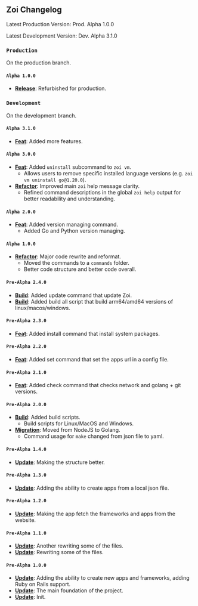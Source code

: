 ## Zoi Changelog

Latest Production Version: Prod. Alpha 1.0.0

Latest Development Version: Dev. Alpha 3.1.0

### `Production`

On the production branch.

#### `Alpha 1.0.0`

- **[Release](https://codeberg.org/Zusty/Zoi/commit/ca69280ea5d4646443f802d8d93b4d41329201d4)**: Refurbished for production.

### `Development`

On the development branch.

#### `Alpha 3.1.0`

- **[Feat](https://codeberg.org/Zusty/Zoi/commit/d65011791c625875a62c6f3e913ab603363ed1c5)**: Added more features.

#### `Alpha 3.0.0`

- **[Feat](https://codeberg.org/Zusty/Zoi/commit/ca69280ea5d4646443f802d8d93b4d41329201d4)**: Added `uninstall` subcommand to `zoi vm`.
  - Allows users to remove specific installed language versions (e.g. `zoi vm uninstall go@1.20.0`).
- **[Refactor](https://codeberg.org/Zusty/Zoi/commit/fdf6829e6f4d38d132d390ee2ab8db4b5908757b)**: Improved main `zoi` help message clarity.
  - Refined command descriptions in the global `zoi help` output for better readability and understanding.

#### `Alpha 2.0.0`

- **[Feat](https://codeberg.org/Zusty/Zoi/commit/10bb62995a36af7ac7a40189f61da3ea3d32f22c)**: Added version managing command.
  - Added Go and Python version managing.

#### `Alpha 1.0.0`

- **[Refactor](https://codeberg.org/Zusty/Zoi/commit/dd14259cbc068a909f8f199d18e74336974c3509)**: Major code rewrite and reformat.
  - Moved the commands to a `commands` folder.
  - Better code structure and better code overall.

#### `Pre-Alpha 2.4.0`

- **[Build](https://codeberg.org/Zusty/Zoi/commit/6cee0ebc1f1628b24199b49eec357af754e98e5d)**: Added update command that update Zoi.
- **[Build](https://codeberg.org/Zusty/Zoi/commit/a4f934a124944c0c43823cb1c4aa1ee125f24e66)**: Added build all script that build arm64/amd64 versions of linux/macos/windows.

#### `Pre-Alpha 2.3.0`

- **[Feat](https://codeberg.org/Zusty/Zoi/commit/0301d37024cc4039ed48732ca79dcbaaa676fe5b)**: Added install command that install system packages.

#### `Pre-Alpha 2.2.0`

- **[Feat](https://codeberg.org/Zusty/Zoi/commit/df797efeb464ad0bb44779c5cd483dada90b44e5)**: Added set command that set the apps url in a config file.

#### `Pre-Alpha 2.1.0`

- **[Feat](https://codeberg.org/Zusty/Zoi/commit/15f346515d59259912658fbfe612765f89ef8adf)**: Added check command that checks network and golang + git versions.

#### `Pre-Alpha 2.0.0`

- **[Build](https://codeberg.org/Zusty/Zoi/commit/f9e2ac0e85666e4278b0879660345002e192a160)**: Added build scripts.
  - Build scripts for Linux/MacOS and Windows.
- **[Migration](https://codeberg.org/Zusty/Zoi/commit/63e15431d8942837c5f61a86bccfb8a49da4ef75)**: Moved from NodeJS to Golang.
  - Command usage for `make` changed from json file to yaml.

#### `Pre-Alpha 1.4.0`

- **[Update](https://codeberg.org/Zusty/Zoi/commit/398566c19919fed4e4e1a8384e94130576b8379b)**: Making the structure better.

#### `Pre-Alpha 1.3.0`

- **[Update](https://codeberg.org/Zusty/Zoi/commit/2ec7db3bbea65b5f3edd996ec3e203fb0256f9d9)**: Adding the ability to create apps from a local json file.

#### `Pre-Alpha 1.2.0`

- **[Update](https://codeberg.org/Zusty/Zoi/commit/25207842ee535b2a4c6d565f84bebdd3aa46b339)**: Making the app fetch the frameworks and apps from the website.

#### `Pre-Alpha 1.1.0`

- **[Update](https://codeberg.org/Zusty/Zoi/commit/f678c78064148f1bffaf431f0ead31b6afcdd38f)**: Another rewriting some of the files.
- **[Update](https://codeberg.org/Zusty/Zoi/commit/f1754a8f1fc18a340fd77ead980d01cc7070f317)**: Rewriting some of the files.

#### `Pre-Alpha 1.0.0`

- **[Update](https://codeberg.org/Zusty/Zoi/commit/7b993ddff04ed2f2998a59b1e3fae7c6566ef39e)**: Adding the ability to create new apps and frameworks, adding Ruby on Rails support.
- **[Update](https://codeberg.org/Zusty/Zoi/commit/de07cf7c2a99e595cbdc2d2e4c44222597561e8a)**: The main foundation of the project.
- **[Update](https://codeberg.org/Zusty/Zoi/commit/6aa33bc8d65ddc14fcd8d502eaad8275185b1098)**: Init.
